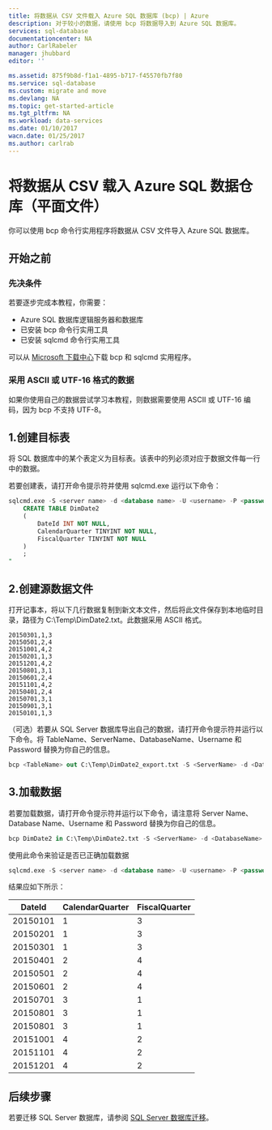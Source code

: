```yaml
---
title: 将数据从 CSV 文件载入 Azure SQL 数据库 (bcp) | Azure
description: 对于较小的数据，请使用 bcp 将数据导入到 Azure SQL 数据库。
services: sql-database
documentationcenter: NA
author: CarlRabeler
manager: jhubbard
editor: ''

ms.assetid: 875f9b8d-f1a1-4895-b717-f45570fb7f80
ms.service: sql-database
ms.custom: migrate and move
ms.devlang: NA
ms.topic: get-started-article
ms.tgt_pltfrm: NA
ms.workload: data-services
ms.date: 01/10/2017
wacn.date: 01/25/2017
ms.author: carlrab
---
```


# 将数据从 CSV 载入 Azure SQL 数据仓库（平面文件）
你可以使用 bcp 命令行实用程序将数据从 CSV 文件导入 Azure SQL 数据库。

## 开始之前
### 先决条件
若要逐步完成本教程，你需要：

- Azure SQL 数据库逻辑服务器和数据库
- 已安装 bcp 命令行实用工具
- 已安装 sqlcmd 命令行实用工具

可以从 [Microsoft 下载中心][]下载 bcp 和 sqlcmd 实用程序。

### 采用 ASCII 或 UTF-16 格式的数据

如果你使用自己的数据尝试学习本教程，则数据需要使用 ASCII 或 UTF-16 编码，因为 bcp 不支持 UTF-8。

## 1\.创建目标表

将 SQL 数据库中的某个表定义为目标表。该表中的列必须对应于数据文件每一行中的数据。

若要创建表，请打开命令提示符并使用 sqlcmd.exe 运行以下命令：

```sql
sqlcmd.exe -S <server name> -d <database name> -U <username> -P <password> -I -Q "
    CREATE TABLE DimDate2
    (
        DateId INT NOT NULL,
        CalendarQuarter TINYINT NOT NULL,
        FiscalQuarter TINYINT NOT NULL
    )
    ;
"
```

## 2\.创建源数据文件

打开记事本，将以下几行数据复制到新文本文件，然后将此文件保存到本地临时目录，路径为 C:\\Temp\\DimDate2.txt。此数据采用 ASCII 格式。

```
20150301,1,3
20150501,2,4
20151001,4,2
20150201,1,3
20151201,4,2
20150801,3,1
20150601,2,4
20151101,4,2
20150401,2,4
20150701,3,1
20150901,3,1
20150101,1,3
```

（可选）若要从 SQL Server 数据库导出自己的数据，请打开命令提示符并运行以下命令。将 TableName、ServerName、DatabaseName、Username 和 Password 替换为你自己的信息。

```sql
bcp <TableName> out C:\Temp\DimDate2_export.txt -S <ServerName> -d <DatabaseName> -U <Username> -P <Password> -q -c -t ','
```

## 3\.加载数据
若要加载数据，请打开命令提示符并运行以下命令，请注意将 Server Name、Database Name、Username 和 Password 替换为你自己的信息。

```sql
bcp DimDate2 in C:\Temp\DimDate2.txt -S <ServerName> -d <DatabaseName> -U <Username> -P <password> -q -c -t  ','
```

使用此命令来验证是否已正确加载数据

```sql
sqlcmd.exe -S <server name> -d <database name> -U <username> -P <password> -I -Q "SELECT * FROM DimDate2 ORDER BY 1;"
```

结果应如下所示：

DateId |CalendarQuarter |FiscalQuarter
----------- |--------------- |-------------
20150101 |1 |3
20150201 |1 |3
20150301 |1 |3
20150401 |2 |4
20150501 |2 |4
20150601 |2 |4
20150701 |3 |1
20150801 |3 |1
20150801 |3 |1
20151001 |4 |2
20151101 |4 |2
20151201 |4 |2

## 后续步骤

若要迁移 SQL Server 数据库，请参阅 [SQL Server 数据库迁移](./sql-database-cloud-migrate.md)。

<!--MSDN references-->
[bcp]: https://msdn.microsoft.com/zh-cn/library/ms162802.aspx
[CREATE TABLE syntax]: https://msdn.microsoft.com/zh-cn/library/mt203953.aspx

<!--Other Web references-->
[Microsoft 下载中心]: https://www.microsoft.com/download/details.aspx?id=36433

<!---HONumber=Mooncake_0120_2017-->